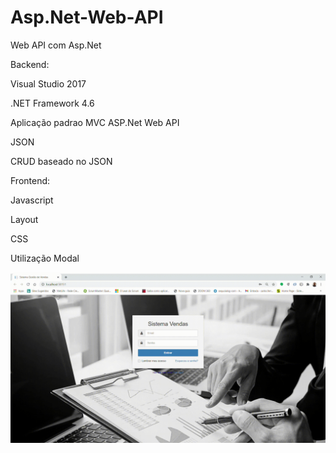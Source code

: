 # Asp.Net-Web-API

Web API com Asp.Net

Backend:

Visual Studio 2017

.NET Framework 4.6

Aplicação padrao MVC
ASP.Net Web API

JSON

CRUD baseado no JSON


Frontend:

Javascript

Layout 

CSS

Utilização Modal



![Login](https://github.com/CarlosAlexFO/SistemaVenda_aspnet/blob/master/Login.gif)
